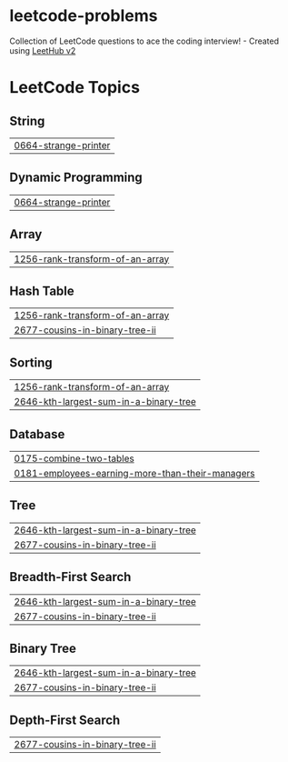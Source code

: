 # leetcode-problems
Collection of LeetCode questions to ace the coding interview! - Created using [LeetHub v2](https://github.com/arunbhardwaj/LeetHub-2.0)

<!---LeetCode Topics Start-->
# LeetCode Topics
## String
|  |
| ------- |
| [0664-strange-printer](https://github.com/khairul111010/leetcode-problems/tree/master/0664-strange-printer) |
## Dynamic Programming
|  |
| ------- |
| [0664-strange-printer](https://github.com/khairul111010/leetcode-problems/tree/master/0664-strange-printer) |
## Array
|  |
| ------- |
| [1256-rank-transform-of-an-array](https://github.com/khairul111010/leetcode-problems/tree/master/1256-rank-transform-of-an-array) |
## Hash Table
|  |
| ------- |
| [1256-rank-transform-of-an-array](https://github.com/khairul111010/leetcode-problems/tree/master/1256-rank-transform-of-an-array) |
| [2677-cousins-in-binary-tree-ii](https://github.com/khairul111010/leetcode-problems/tree/master/2677-cousins-in-binary-tree-ii) |
## Sorting
|  |
| ------- |
| [1256-rank-transform-of-an-array](https://github.com/khairul111010/leetcode-problems/tree/master/1256-rank-transform-of-an-array) |
| [2646-kth-largest-sum-in-a-binary-tree](https://github.com/khairul111010/leetcode-problems/tree/master/2646-kth-largest-sum-in-a-binary-tree) |
## Database
|  |
| ------- |
| [0175-combine-two-tables](https://github.com/khairul111010/leetcode-problems/tree/master/0175-combine-two-tables) |
| [0181-employees-earning-more-than-their-managers](https://github.com/khairul111010/leetcode-problems/tree/master/0181-employees-earning-more-than-their-managers) |
## Tree
|  |
| ------- |
| [2646-kth-largest-sum-in-a-binary-tree](https://github.com/khairul111010/leetcode-problems/tree/master/2646-kth-largest-sum-in-a-binary-tree) |
| [2677-cousins-in-binary-tree-ii](https://github.com/khairul111010/leetcode-problems/tree/master/2677-cousins-in-binary-tree-ii) |
## Breadth-First Search
|  |
| ------- |
| [2646-kth-largest-sum-in-a-binary-tree](https://github.com/khairul111010/leetcode-problems/tree/master/2646-kth-largest-sum-in-a-binary-tree) |
| [2677-cousins-in-binary-tree-ii](https://github.com/khairul111010/leetcode-problems/tree/master/2677-cousins-in-binary-tree-ii) |
## Binary Tree
|  |
| ------- |
| [2646-kth-largest-sum-in-a-binary-tree](https://github.com/khairul111010/leetcode-problems/tree/master/2646-kth-largest-sum-in-a-binary-tree) |
| [2677-cousins-in-binary-tree-ii](https://github.com/khairul111010/leetcode-problems/tree/master/2677-cousins-in-binary-tree-ii) |
## Depth-First Search
|  |
| ------- |
| [2677-cousins-in-binary-tree-ii](https://github.com/khairul111010/leetcode-problems/tree/master/2677-cousins-in-binary-tree-ii) |
<!---LeetCode Topics End-->